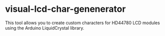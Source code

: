 # visual-lcd-char-genenerator
This tool allows you to create custom characters for HD44780 LCD modules using the Arduino LiquidCrystal library.
